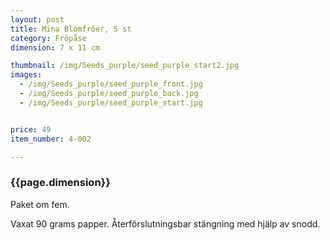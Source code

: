 ```yaml
---
layout: post
title: Mina Blomfröer, 5 st
category: Fröpåse
dimension: 7 x 11 cm

thumbnail: /img/Seeds_purple/seed_purple_start2.jpg
images: 
  - /img/Seeds_purple/seed_purple_front.jpg
  - /img/Seeds_purple/seed_purple_back.jpg
  - /img/Seeds_purple/seed_purple_start.jpg


price: 49
item_number: 4-002

---
```


### {{page.dimension}}
Paket om fem.

Vaxat 90 grams papper. Återförslutningsbar stängning med hjälp av snodd.

